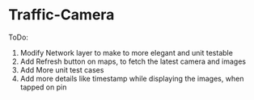 # Traffic-Camera

ToDo:
1) Modify Network layer to make to more elegant and unit testable
2) Add Refresh button on maps, to fetch the latest camera and images
3) Add More unit test cases
4) Add more details like timestamp while displaying the images, when tapped on pin

